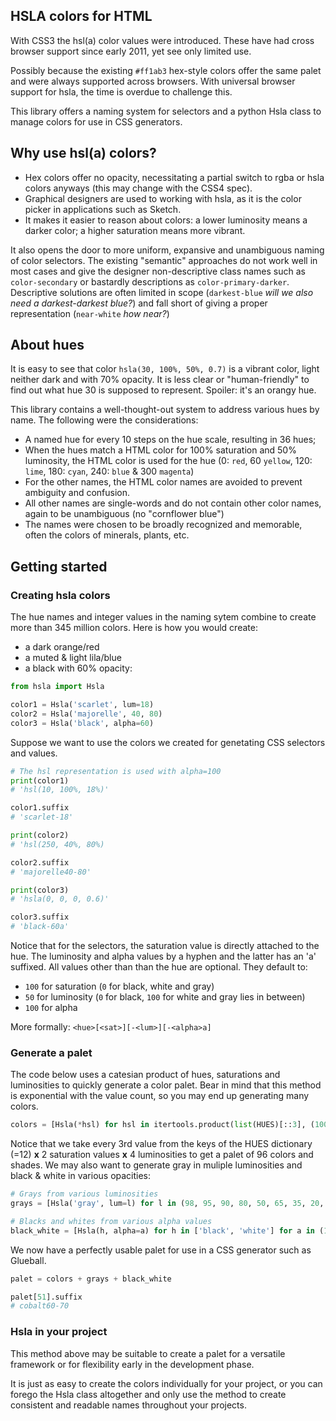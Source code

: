 ## HSLA colors for HTML

With CSS3 the hsl(a) color values were introduced. These have had cross browser 
support since early 2011, yet see only limited use.

Possibly because the existing `#ff1ab3` hex-style colors offer the same palet and 
were always supported across browsers. With universal browser support for hsla, 
the time is overdue to challenge this.

This library offers a naming system for selectors and a python Hsla class 
to manage colors for use in CSS generators.

## Why use hsl(a) colors?

+ Hex colors offer no opacity, necessitating a partial switch to rgba or hsla 
colors anyways (this may change with the CSS4 spec).
+ Graphical designers are used to working with hsla, as it is the color picker 
in applications such as Sketch.
+ It makes it easier to reason about colors: a lower luminosity means a darker color; 
a higher saturation means more vibrant.

It also opens the door to more uniform, expansive and unambiguous naming of color 
selectors. The existing "semantic" approaches do not work well in most cases and 
give the designer non-descriptive class names such as `color-secondary` or bastardly 
descriptions as `color-primary-darker`. Descriptive solutions are often limited in 
scope (`darkest-blue` *will we also need a darkest-darkest blue?*) and fall short of 
giving a proper representation (`near-white` *how near?*)

## About hues

It is easy to see that color `hsla(30, 100%, 50%, 0.7)` is a vibrant color, 
light neither dark and with 70% opacity. It is less clear or "human-friendly" 
to find out what hue 30 is supposed to represent. Spoiler: it's an orangy hue.

This library contains a well-thought-out system to address various hues by name. 
The following were the considerations:
 
 + A named hue for every 10 steps on the hue scale, resulting in 36 hues;
 + When the hues match a HTML color for 100% saturation and 50% luminosity, the 
 HTML color is used for the hue (0: `red`, 60 `yellow`, 120: `lime`, 180: `cyan`, 240: `blue` 
 & 300 `magenta`)
 + For the other names, the HTML color names are avoided to prevent ambiguity and confusion.
 + All other names are single-words and do not contain other color names, again to be 
 unambiguous (no "cornflower blue")
 + The names were chosen to be broadly recognized and memorable, often the colors of 
 minerals, plants, etc.

## Getting started

### Creating hsla colors

The hue names and integer values in the naming sytem combine to create more than 345 million 
colors. Here is how you would create: 
+ a dark orange/red
+ a muted & light lila/blue
+ a black with 60% opacity:
 
```python
from hsla import Hsla

color1 = Hsla('scarlet', lum=18)
color2 = Hsla('majorelle', 40, 80)
color3 = Hsla('black', alpha=60)
```
Suppose we want to use the colors we created for genetating CSS selectors and values. 

```python
# The hsl representation is used with alpha=100
print(color1)  
# 'hsl(10, 100%, 18%)'

color1.suffix  
# 'scarlet-18'

print(color2)  
# 'hsl(250, 40%, 80%)

color2.suffix  
# 'majorelle40-80'

print(color3)  
# 'hsla(0, 0, 0, 0.6)'

color3.suffix  
# 'black-60a'
```

Notice that for the selectors, the saturation value is directly attached to the hue. 
The luminosity and alpha values by a hyphen and the latter has an 'a' suffixed. All 
values other than than the hue are optional. They default to:

+ `100` for saturation (`0` for black, white and gray)
+ `50` for luminosity (`0` for black, `100` for white and gray lies in between)
+ `100` for alpha

More formally: `<hue>[<sat>][-<lum>][-<alpha>a]`

### Generate a palet

The code below uses a catesian product of hues, saturations and luminosities to quickly 
generate a color palet. Bear in mind that this method is exponential with the value count, 
so you may end up generating many colors.

```python
colors = [Hsla(*hsl) for hsl in itertools.product(list(HUES)[::3], (100, 60), (92, 70, 50, 25))]
``` 

Notice that we take every 3rd value from the keys of the HUES dictionary (=12) **x** 
2 saturation values **x** 4 luminosities to get a palet of 96 colors and shades. We may 
also want to generate gray in muliple luminosities and black & white in various opacities:

```python
# Grays from various luminosities
grays = [Hsla('gray', lum=l) for l in (98, 95, 90, 80, 50, 65, 35, 20, 10, 5)]

# Blacks and whites from various alpha values
black_white = [Hsla(h, alpha=a) for h in ['black', 'white'] for a in (100, 80, 60, 40, 20, 10, 5)]
```

We now have a perfectly usable palet for use in a CSS generator such as Glueball.

```python
palet = colors + grays + black_white

palet[51].suffix
# cobalt60-70
```

### Hsla in your project

This method above may be suitable to create a palet for a versatile framework or 
for flexibility early in the development phase. 

It is just as easy to create the colors individually for your project, or you can 
forego the Hsla class altogether and only use the method to create consistent and readable 
names throughout your projects.

